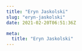 ```yaml
---
title: "Eryn Jaskolski"
slug: "eryn-jaskolski"
date: 2021-02-20T06:51:36Z

meta:
  title: "Eryn Jaskolski"
---
```


